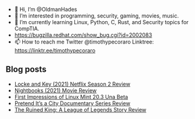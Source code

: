 - 👋 Hi, I’m @OldmanHades
- 👀 I’m interested in programming, security, gaming, movies, music.
- 🌱 I’m currently learning Linux, Python, C, Rust, and Security topics for CompTIA.
- https://bugzilla.redhat.com/show_bug.cgi?id=2002083
- 📫 How to reach me Twitter @timothypecoraro
Linktree: https://linktr.ee/timothypecoraro

## Blog posts
<!-- BLOG-POST-LIST:START -->
- [Locke and Key &lpar;2021&rpar; Netflix Season 2 Review](https://medium.com/@timothypecoraro/locke-and-key-2021-netflix-season-2-review-152af3726297?source=rss-5097f5c9b801------2)
- [Nightbooks &lpar;2021&rpar; Movie Review](https://medium.com/@timothypecoraro/nightbooks-2021-movie-review-ebf73f79bb9?source=rss-5097f5c9b801------2)
- [First Impressions of Linux Mint 20.3 Una Beta](https://medium.com/@timothypecoraro/first-impressions-of-linux-mint-20-3-una-beta-618b0b3e9f2e?source=rss-5097f5c9b801------2)
- [Pretend It’s a City Documentary Series Review](https://medium.com/@timothypecoraro/pretend-its-a-city-documentary-series-review-61ff1ddd28ad?source=rss-5097f5c9b801------2)
- [The Ruined King: A League of Legends Story Review](https://superjumpmagazine.com/the-ruined-king-a-league-of-legends-story-review-18e09e580689?source=rss-5097f5c9b801------2)
<!-- BLOG-POST-LIST:END -->
